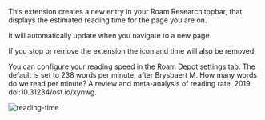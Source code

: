 This extension creates a new entry in your Roam Research topbar, that displays the estimated reading time for the page you are on.

It will automatically update when you navigate to a new page.

If you stop or remove the extension the icon and time will also be removed.

You can configure your reading speed in the Roam Depot settings tab. The default is set to 238 words per minute, after Brysbaert M. How many words do we read per minute? A review and meta-analysis of reading rate. 2019. doi:10.31234/osf.io/xynwg.

![reading-time](https://user-images.githubusercontent.com/6857790/184610818-0a807cc0-e978-4abc-a4f1-7e8b4a6f4c03.gif)

